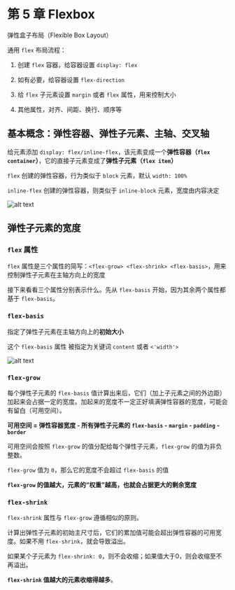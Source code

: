 # 第 5 章 Flexbox

弹性盒子布局（Flexible Box Layout）

通用 `flex` 布局流程：

1. 创建 `flex` 容器，给容器设置 `display: flex`

2. 如有必要，给容器设置 `flex-direction`

3. 给 `flex` 子元素设置 `margin` 或者 `flex` 属性，用来控制大小

4. 其他属性，对齐、间距、换行、顺序等

## 基本概念：弹性容器、弹性子元素、主轴、交叉轴

给元素添加 `display: flex/inline-flex`，该元素变成一个**弹性容器（`flex container`）**，它的直接子元素变成了**弹性子元素（`flex item`）**

`flex` 创建的弹性容器，行为类似于 `block` 元素，默认 `width: 100%`  

`inline-flex` 创建的弹性容器，则类似于 `inline-block` 元素，宽度由内容决定

![alt text](https://github.com/yaoshaohua/markdowndocs/blob/main/assets/css/5-1-1.png?raw=true)

## 弹性子元素的宽度

### `flex` 属性

`flex` 属性是三个属性的简写：`<flex-grow> <flex-shrink> <flex-basis>`，用来控制弹性子元素在主轴方向上的宽度

接下来看看三个属性分别表示什么。先从 `flex-basis` 开始，因为其余两个属性都基于 `flex-basis`。

### `flex-basis`

指定了弹性子元素在主轴方向上的**初始大小**

这个 `flex-basis` 属性 被指定为关键词 `content` 或者 `<'width'>`

![alt text](https://github.com/yaoshaohua/markdowndocs/blob/main/assets/css/5-2-1.png?raw=true)

### `flex-grow`

每个弹性子元素的 `flex-basis` 值计算出来后，它们（加上子元素之间的外边距）加起来会占据一定的宽度。加起来的宽度不一定正好填满弹性容器的宽度，可能会有留白（可用空间）。

**可用空间 = 弹性容器宽度 - 所有弹性子元素的 `flex-basis` - `margin` - `padding` - `border`**

可用空间会按照 `flex-grow` 的值分配给每个弹性子元素，`flex-grow` 的值为非负整数。

`flex-grow` 值为 `0`，那么它的宽度不会超过 `flex-basis` 的值

**`flex-grow` 的值越大，元素的“权重”越高，也就会占据更大的剩余宽度**

### `flex-shrink`

`flex-shrink` 属性与 `flex-grow` 遵循相似的原则。

计算出弹性子元素的初始主尺寸后，它们的累加值可能会超出弹性容器的可用宽度。如果不用 `flex-shrink`，就会导致溢出。

如果某个子元素为 `flex-shrink: 0`，则不会收缩；如果值大于0，则会收缩至不再溢出。

**`flex-shrink` 值越大的元素收缩得越多**。  
